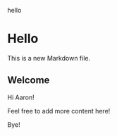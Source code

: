 hello
# Hello

This is a new Markdown file.

## Welcome

Hi Aaron!

Feel free to add more content here!

Bye!
